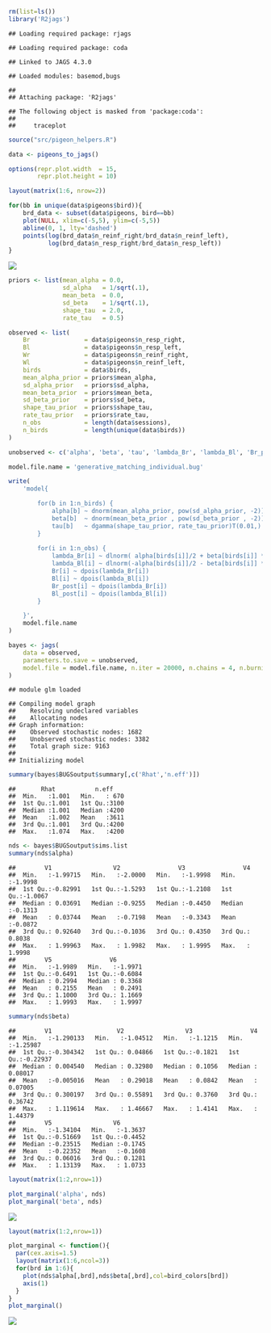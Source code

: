 ``` r
rm(list=ls())
library('R2jags')
```

    ## Loading required package: rjags

    ## Loading required package: coda

    ## Linked to JAGS 4.3.0

    ## Loaded modules: basemod,bugs

    ## 
    ## Attaching package: 'R2jags'

    ## The following object is masked from 'package:coda':
    ## 
    ##     traceplot

``` r
source("src/pigeon_helpers.R")

data <- pigeons_to_jags()
```

``` r
options(repr.plot.width  = 15,
        repr.plot.height = 10)

layout(matrix(1:6, nrow=2))

for(bb in unique(data$pigeons$bird)){
    brd_data <- subset(data$pigeons, bird==bb)
    plot(NULL, xlim=c(-5,5), ylim=c(-5,5))
    abline(0, 1, lty='dashed')
    points(log(brd_data$n_reinf_right/brd_data$n_reinf_left),
           log(brd_data$n_resp_right/brd_data$n_resp_left))
}
```

![](./pigeons_files/figure-markdown_github/unnamed-chunk-2-1.png)

``` r
priors <- list(mean_alpha = 0.0,
               sd_alpha   = 1/sqrt(.1),
               mean_beta  = 0.0,
               sd_beta    = 1/sqrt(.1),
               shape_tau  = 2.0,
               rate_tau   = 0.5)

observed <- list(
    Br               = data$pigeons$n_resp_right,
    Bl               = data$pigeons$n_resp_left,
    Wr               = data$pigeons$n_reinf_right,
    Wl               = data$pigeons$n_reinf_left,
    birds            = data$birds,
    mean_alpha_prior = priors$mean_alpha,
    sd_alpha_prior   = priors$sd_alpha,
    mean_beta_prior  = priors$mean_beta,
    sd_beta_prior    = priors$sd_beta,
    shape_tau_prior  = priors$shape_tau,
    rate_tau_prior   = priors$rate_tau,
    n_obs            = length(data$sessions),
    n_birds          = length(unique(data$birds))
)

unobserved <- c('alpha', 'beta', 'tau', 'lambda_Br', 'lambda_Bl', 'Br_post', 'Bl_post')

model.file.name = 'generative_matching_individual.bug'

write(
    'model{

        for(b in 1:n_birds) {
            alpha[b] ~ dnorm(mean_alpha_prior, pow(sd_alpha_prior, -2))T(-2,2)
            beta[b]  ~ dnorm(mean_beta_prior , pow(sd_beta_prior , -2))T(-2,2)
            tau[b]   ~ dgamma(shape_tau_prior, rate_tau_prior)T(0.01,)
        }
    
        for(i in 1:n_obs) {
            lambda_Br[i] ~ dlnorm( alpha[birds[i]]/2 + beta[birds[i]] * log(Wr[i])/2, tau[birds[i]])
            lambda_Bl[i] ~ dlnorm(-alpha[birds[i]]/2 - beta[birds[i]] * log(Wl[i])/2, tau[birds[i]])
            Br[i] ~ dpois(lambda_Br[i])
            Bl[i] ~ dpois(lambda_Bl[i])
            Br_post[i] ~ dpois(lambda_Br[i])
            Bl_post[i] ~ dpois(lambda_Bl[i])
        }

    }',
    model.file.name
)

bayes <- jags(
    data = observed,
    parameters.to.save = unobserved,
    model.file = model.file.name, n.iter = 20000, n.chains = 4, n.burnin = 100
)
```

    ## module glm loaded

    ## Compiling model graph
    ##    Resolving undeclared variables
    ##    Allocating nodes
    ## Graph information:
    ##    Observed stochastic nodes: 1682
    ##    Unobserved stochastic nodes: 3382
    ##    Total graph size: 9163
    ## 
    ## Initializing model

``` r
summary(bayes$BUGSoutput$summary[,c('Rhat','n.eff')])
```

    ##       Rhat           n.eff     
    ##  Min.   :1.001   Min.   : 670  
    ##  1st Qu.:1.001   1st Qu.:3100  
    ##  Median :1.001   Median :4200  
    ##  Mean   :1.002   Mean   :3611  
    ##  3rd Qu.:1.001   3rd Qu.:4200  
    ##  Max.   :1.074   Max.   :4200

``` r
nds <- bayes$BUGSoutput$sims.list
summary(nds$alpha)
```

    ##        V1                 V2                V3                V4         
    ##  Min.   :-1.99715   Min.   :-2.0000   Min.   :-1.9998   Min.   :-1.9998  
    ##  1st Qu.:-0.82991   1st Qu.:-1.5293   1st Qu.:-1.2108   1st Qu.:-1.0067  
    ##  Median : 0.03691   Median :-0.9255   Median :-0.4450   Median :-0.1313  
    ##  Mean   : 0.03744   Mean   :-0.7198   Mean   :-0.3343   Mean   :-0.0872  
    ##  3rd Qu.: 0.92640   3rd Qu.:-0.1036   3rd Qu.: 0.4350   3rd Qu.: 0.8038  
    ##  Max.   : 1.99963   Max.   : 1.9982   Max.   : 1.9995   Max.   : 1.9998  
    ##        V5                V6         
    ##  Min.   :-1.9989   Min.   :-1.9971  
    ##  1st Qu.:-0.6491   1st Qu.:-0.6084  
    ##  Median : 0.2994   Median : 0.3368  
    ##  Mean   : 0.2155   Mean   : 0.2491  
    ##  3rd Qu.: 1.1000   3rd Qu.: 1.1669  
    ##  Max.   : 1.9993   Max.   : 1.9997

``` r
summary(nds$beta)
```

    ##        V1                  V2                 V3                V4          
    ##  Min.   :-1.290133   Min.   :-1.04512   Min.   :-1.1215   Min.   :-1.25987  
    ##  1st Qu.:-0.304342   1st Qu.: 0.04866   1st Qu.:-0.1821   1st Qu.:-0.22937  
    ##  Median : 0.004540   Median : 0.32980   Median : 0.1056   Median : 0.08017  
    ##  Mean   :-0.005016   Mean   : 0.29018   Mean   : 0.0842   Mean   : 0.07005  
    ##  3rd Qu.: 0.300197   3rd Qu.: 0.55891   3rd Qu.: 0.3760   3rd Qu.: 0.36742  
    ##  Max.   : 1.119614   Max.   : 1.46667   Max.   : 1.4141   Max.   : 1.44379  
    ##        V5                 V6         
    ##  Min.   :-1.34104   Min.   :-1.3637  
    ##  1st Qu.:-0.51669   1st Qu.:-0.4452  
    ##  Median :-0.23515   Median :-0.1745  
    ##  Mean   :-0.22352   Mean   :-0.1608  
    ##  3rd Qu.: 0.06016   3rd Qu.: 0.1281  
    ##  Max.   : 1.13139   Max.   : 1.0733

``` r
layout(matrix(1:2,nrow=1))

plot_marginal('alpha', nds)
plot_marginal('beta', nds)
```

![](./pigeons_files/figure-markdown_github/unnamed-chunk-6-1.png)

``` r
layout(matrix(1:2,nrow=1))

plot_marginal <- function(){
  par(cex.axis=1.5)
  layout(matrix(1:6,ncol=3))
  for(brd in 1:6){
    plot(nds$alpha[,brd],nds$beta[,brd],col=bird_colors[brd])
    axis(1)
  }
}
plot_marginal()
```

![](./pigeons_files/figure-markdown_github/unnamed-chunk-7-1.png)
